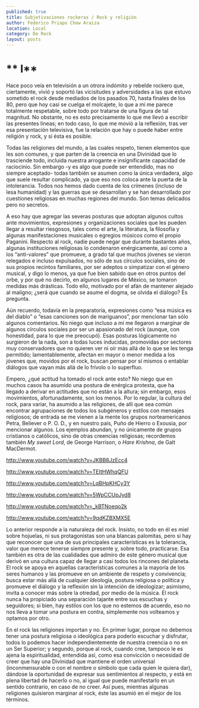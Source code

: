 ```yaml
---
published: true
title: Subjetivaciones rockeras / Rock y religión
author: Federico Priapo Chew Araiza
location: Local
category: De Rock
layout: posts
---
```


# **  I**

Hace poco veía en televisión a un otrora indómito y rebelde rockero que, ciertamente, vivió y soportó las vicisitudes y adversidades a las que estuvo sometido el rock desde mediados de los pasados 70, hasta finales de los 80, pero que hoy casi se cuelga el molcajete, lo que a mí me parece totalmente respetable, sobre todo por tratarse de una figura de tal magnitud. No obstante, no es esto precisamente lo que me llevó a escribir las presentes líneas; en todo caso, lo que me movió a la reflexión, tras ver esa presentación televisiva, fue la relación que hay o puede haber entre religión y rock, y si ésta es posible.

Todas las religiones del mundo, a las cuales respeto, tienen elementos que les son comunes, y que parten de la creencia en una Divinidad que lo trasciende todo, incluida nuestra arrogante e insignificante capacidad de raciocinio. Sin embargo -y es algo que puede ser entendido, mas no siempre aceptado- todas también se asumen como la única verdadera, algo que suele resultar complicado, ya que eso nos coloca ante la puerta de la intolerancia. Todos nos hemos dado cuenta de los crímenes (incluso de lesa humanidad) y las guerras que se desarrollan y se han desarrollado por cuestiones religiosas en muchas regiones del mundo. Son temas delicados pero no secretos.

A eso hay que agregar las severas posturas que adoptan algunos cultos ante movimientos, expresiones y organizaciones sociales que les pueden llegar a resultar riesgosos, tales como el arte, la literatura, la filosofía y algunas manifestaciones musicales o egregios músicos como el propio Paganini. Respecto al rock, nadie puede negar que durante bastantes años, algunas instituciones religiosas lo condenaron enérgicamente, así como a los “anti-valores” que promueve, a grado tal que muchos jóvenes se vieron relegados e incluso expulsados, no sólo de sus círculos sociales, sino de sus propios recintos familiares, por ser adeptos o simpatizar con el género musical, y digo lo menos, ya que fue bien sabido que en otros puntos del orbe, y por qué no decirlo, en algunos lugares de México, se tomaron medidas más drásticas. Todo ello, motivado por el afán de mantener alejado al maligno; ¿será que cuando se asume el dogma, se olvida el diálogo? Es pregunta.

Aún recuerdo, todavía en la preparatoria, expresiones como “esa música es del diablo” o “esas canciones son de mariguanos”, por mencionar tan sólo algunos comentarios. No niego que incluso a mí me llegaron a marginar de algunos círculos sociales por ser un apasionado del rock (aunque, con honestidad, para lo que me preocupó). Esas posturas lógicamente no surgieron de la nada, son a todas luces inducidas, promovidas por sectores muy conservadores que no quieren ver ni oír más allá de lo que se les tenga permitido; lamentablemente, afectan en mayor o menor medida a los jóvenes que, movidos por el rock, buscan pensar por sí mismos o entablar diálogos que vayan más allá de lo frívolo o lo superfluo.

Empero, ¿qué actitud ha tomado el rock ante esto? No niego que en muchos casos ha asumido una postura de enérgica protesta, que ha llegado a derivar en actitudes que no están a la altura; sin embargo, esos movimientos, afortunadamente, son los menos. Por lo regular, la cultura del rock, para variar, ha asumido a las religiones, de allí que sea común encontrar agrupaciones de todos los subgéneros y estilos con mensajes religiosos; de entrada se me vienen a la mente los grupos norteamericanos Petra, Believer o P. O. D., y en nuestro país, Puño de Hierro o Exousia, por mencionar algunos. Los ejemplos abundan, y no únicamente de grupos cristianos o católicos, sino de otras creencias religiosas; recordemos también _My sweet Lord_, de George Harrison, o _Hare Krishna_, de Galt MacDermot.

http://www.youtube.com/watch?v=JKBB8JzEcc4

http://www.youtube.com/watch?v=TEItHWhqQFU

http://www.youtube.com/watch?v=LqBHpKHCy3Y

http://www.youtube.com/watch?v=5WpCCUpJyd8

http://www.youtube.com/watch?v=_kBTNoeqo2k

http://www.youtube.com/watch?v=9qdKZBXMX5E

Lo anterior responde a la naturaleza del rock. Insisto, no todo en él es miel sobre hojuelas, ni sus protagonistas son una blancas palomitas, pero si hay que reconocer que una de sus principales características es la tolerancia, valor que merece tenerse siempre presente y, sobre todo, practicarse. Esa también es otra de las cualidades que admiro de este género musical que derivó en una cultura capaz de llegar a casi todos los rincones del planeta. El rock se apoya en aquellas características comunes a la mayoría de los seres humanos y las promueve en un ambiente de respeto y convivencia; busca estar más allá de cualquier ideología, postura religiosa o política y promueve el diálogo y la reflexión sin la intención de ideologizar; asimismo, invita a conocer más sobre la otredad, por medio de la música. El rock nunca ha propiciado una separación tajante entre sus escuchas y seguidores; si bien, hay estilos con los que no estemos de acuerdo, eso no nos lleva a tomar una postura en contra, simplemente nos volteamos y optamos por otro.

En el rock las religiones importan y no. En primer lugar, porque no debemos tener una postura religiosa o ideológica para poderlo escuchar y disfrutar, todos lo podemos hacer independientemente de nuestra creencia o no en un Ser Superior; y segundo, porque al rock, cuando cree, tampoco le es ajena la espiritualidad, entendida así, como esa convicción o necesidad de creer que hay una Divinidad que mantiene el orden universal (inconmensurable o con el nombre o símbolo que cada quien le quiera dar), dándose la oportunidad de expresar sus sentimientos al respecto, y está en plena libertad de hacerlo o no, al igual que puede manifestarlo en un sentido contrario, en caso de no creer. Así pues, mientras algunas religiones quisieron marginar al rock, éste las asumió en el mejor de los términos.
